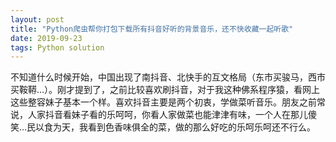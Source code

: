 ```yaml
---
layout: post
title: "Python爬虫帮你打包下载所有抖音好听的背景音乐，还不快收藏一起听歌"
date: 2019-09-23 
tags: Python solution 
---
```


<script>
window.location.href='https://blog.csdn.net/devcloud/article/details/99636859';
</script>
不知道什么时候开始，中国出现了南抖音、北快手的互文格局（东市买骏马，西市买鞍鞯…）。刚才提到了，之前比较喜欢刷抖音，对于我这种佛系程序猿，看网上这些整容妹子基本一个样。喜欢抖音主要是两个初衷，学做菜听音乐。朋友之前常说，人家抖音看妹子看的乐呵呵，你看人家做菜也能津津有味，一个人在那儿傻笑…民以食为天，我看到色香味俱全的菜，做的那么好吃的乐呵乐呵还不行么。
